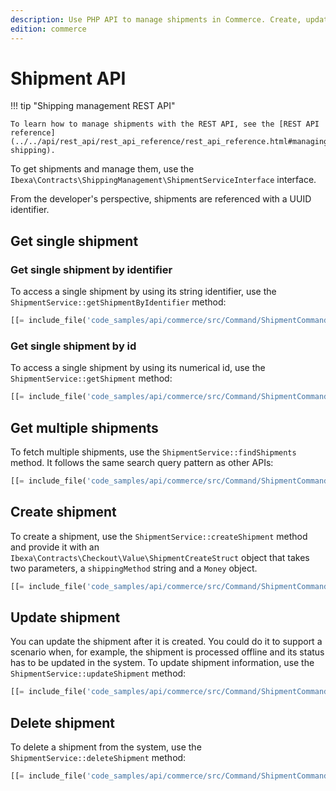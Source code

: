 ```yaml
---
description: Use PHP API to manage shipments in Commerce. Create, update and delete shipments.
edition: commerce
---
```


# Shipment API

!!! tip "Shipping management REST API"

    To learn how to manage shipments with the REST API, see the [REST API reference](../../api/rest_api/rest_api_reference/rest_api_reference.html#managing-shipping).

To get shipments and manage them, use the `Ibexa\Contracts\ShippingManagement\ShipmentServiceInterface` interface.

From the developer's perspective, shipments are referenced with a UUID identifier.

## Get single shipment 

### Get single shipment by identifier

To access a single shipment by using its string identifier, use the `ShipmentService::getShipmentByIdentifier` method:

``` php
[[= include_file('code_samples/api/commerce/src/Command/ShipmentCommand.php', 67, 71) =]]
```

### Get single shipment by id

To access a single shipment by using its numerical id, use the `ShipmentService::getShipment` method:

``` php
[[= include_file('code_samples/api/commerce/src/Command/ShipmentCommand.php', 61, 65) =]]
```

## Get multiple shipments

To fetch multiple shipments, use the `ShipmentService::findShipments` method. 
It follows the same search query pattern as other APIs:

``` php
[[= include_file('code_samples/api/commerce/src/Command/ShipmentCommand.php', 73, 90) =]]
```

## Create shipment

To create a shipment, use the `ShipmentService::createShipment` method and provide it with 
an `Ibexa\Contracts\Checkout\Value\ShipmentCreateStruct` object that takes two parameters, a `shippingMethod` string and a `Money` object.

``` php
[[= include_file('code_samples/api/commerce/src/Command/ShipmentCommand.php', 92, 101) =]]
```

## Update shipment

You can update the shipment after it is created. 
You could do it to support a scenario when, for example, the shipment is processed offline and its status has to be updated in the system. 
To update shipment information, use the `ShipmentService::updateShipment` method:

``` php
[[= include_file('code_samples/api/commerce/src/Command/ShipmentCommand.php', 103, 109) =]]
```
## Delete shipment

To delete a shipment from the system, use the `ShipmentService::deleteShipment` method:


``` php
[[= include_file('code_samples/api/commerce/src/Command/ShipmentCommand.php', 111, 114) =]]
```